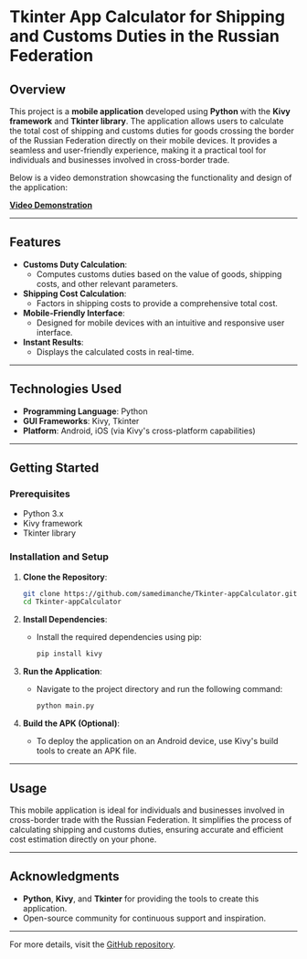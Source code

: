 # Tkinter App Calculator for Shipping and Customs Duties in the Russian Federation

## Overview
This project is a **mobile application** developed using **Python** with the **Kivy framework** and **Tkinter library**. The application allows users to calculate the total cost of shipping and customs duties for goods crossing the border of the Russian Federation directly on their mobile devices. It provides a seamless and user-friendly experience, making it a practical tool for individuals and businesses involved in cross-border trade.

Below is a video demonstration showcasing the functionality and design of the application:

[**Video Demonstration**](https://github.com/samedimanche/Tkinter-appCalculator/assets/152053503/71e9e2a8-495d-495d-9dd6-34c1472a1109)

---

## Features
- **Customs Duty Calculation**:
  - Computes customs duties based on the value of goods, shipping costs, and other relevant parameters.
- **Shipping Cost Calculation**:
  - Factors in shipping costs to provide a comprehensive total cost.
- **Mobile-Friendly Interface**:
  - Designed for mobile devices with an intuitive and responsive user interface.
- **Instant Results**:
  - Displays the calculated costs in real-time.

---

## Technologies Used
- **Programming Language**: Python
- **GUI Frameworks**: Kivy, Tkinter
- **Platform**: Android, iOS (via Kivy's cross-platform capabilities)

---

## Getting Started

### Prerequisites
- Python 3.x
- Kivy framework
- Tkinter library

### Installation and Setup

1. **Clone the Repository**:
   ```bash
   git clone https://github.com/samedimanche/Tkinter-appCalculator.git
   cd Tkinter-appCalculator
   ```

2. **Install Dependencies**:
   - Install the required dependencies using pip:
     ```bash
     pip install kivy
     ```

3. **Run the Application**:
   - Navigate to the project directory and run the following command:
     ```bash
     python main.py
     ```

4. **Build the APK (Optional)**:
   - To deploy the application on an Android device, use Kivy's build tools to create an APK file.

---

## Usage
This mobile application is ideal for individuals and businesses involved in cross-border trade with the Russian Federation. It simplifies the process of calculating shipping and customs duties, ensuring accurate and efficient cost estimation directly on your phone.

---


## Acknowledgments
- **Python**, **Kivy**, and **Tkinter** for providing the tools to create this application.
- Open-source community for continuous support and inspiration.

---

For more details, visit the [GitHub repository](https://github.com/samedimanche/Tkinter-appCalculator).
